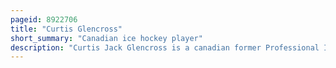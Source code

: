 ```yaml
---
pageid: 8922706
title: "Curtis Glencross"
short_summary: "Canadian ice hockey player"
description: "Curtis Jack Glencross is a canadian former Professional Ice Hockey Player who played in the national Hockey League. An undrafted Player, he signed with the Mighty Ducks of Anaheim as a free Agent in 2004 and made his Nhl Debut with the Team in 2007. He has also played in the Nhl for the Columbus Blue Jackets, Edmonton Oilers, Calgary Flames and Washington Capitals."
---
```

